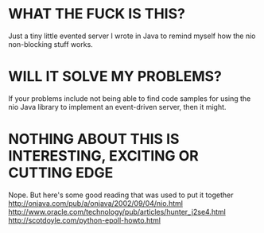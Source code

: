 # WHAT THE FUCK IS THIS?
Just a tiny little evented server I wrote in Java to remind myself how the nio non-blocking stuff works.

# WILL IT SOLVE MY PROBLEMS?
If your problems include not being able to find code samples for using the nio Java library to implement an
event-driven server, then it might.

# NOTHING ABOUT THIS IS INTERESTING, EXCITING OR CUTTING EDGE
Nope. But here's some good reading that was used to put it together
http://onjava.com/pub/a/onjava/2002/09/04/nio.html
http://www.oracle.com/technology/pub/articles/hunter_j2se4.html
http://scotdoyle.com/python-epoll-howto.html